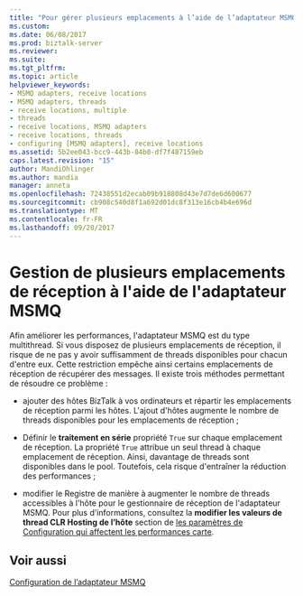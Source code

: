 ```yaml
---
title: "Pour gérer plusieurs emplacements à l’aide de l’adaptateur MSMQ de réception | Documents Microsoft"
ms.custom: 
ms.date: 06/08/2017
ms.prod: biztalk-server
ms.reviewer: 
ms.suite: 
ms.tgt_pltfrm: 
ms.topic: article
helpviewer_keywords:
- MSMQ adapters, receive locations
- MSMQ adapters, threads
- receive locations, multiple
- threads
- receive locations, MSMQ adapters
- receive locations, threads
- configuring [MSMQ adapters], receive locations
ms.assetid: 5b2ee043-bcc9-443b-84b0-df7f487159eb
caps.latest.revision: "15"
author: MandiOhlinger
ms.author: mandia
manager: anneta
ms.openlocfilehash: 72438551d2ecab09b918808d43e7d7de6d600677
ms.sourcegitcommit: cb908c540d8f1a692d01dc8f313e16cb4b4e696d
ms.translationtype: MT
ms.contentlocale: fr-FR
ms.lasthandoff: 09/20/2017
---
```

# <a name="how-to-manage-multiple-receive-locations-using-the-msmq-adapter"></a>Gestion de plusieurs emplacements de réception à l'aide de l'adaptateur MSMQ
Afin améliorer les performances, l'adaptateur MSMQ est du type multithread. Si vous disposez de plusieurs emplacements de réception, il risque de ne pas y avoir suffisamment de threads disponibles pour chacun d'entre eux. Cette restriction empêche ainsi certains emplacements de réception de récupérer des messages. Il existe trois méthodes permettant de résoudre ce problème :  
  
-   ajouter des hôtes BizTalk à vos ordinateurs et répartir les emplacements de réception parmi les hôtes. L'ajout d'hôtes augmente le nombre de threads disponibles pour les emplacements de réception ;  
  
-   Définir le **traitement en série** propriété `True` sur chaque emplacement de réception. La propriété `True` attribue un seul thread à chaque emplacement de réception. Ainsi, davantage de threads sont disponibles dans le pool. Toutefois, cela risque d'entraîner la réduction des performances ;  
  
-   modifier le Registre de manière à augmenter le nombre de threads accessibles à l'hôte pour le gestionnaire de réception de l'adaptateur MSMQ. Pour plus d’informations, consultez la **modifier les valeurs de thread CLR Hosting de l’hôte** section de [les paramètres de Configuration qui affectent les performances carte](../core/configuration-parameters-that-affect-adapter-performance.md).  
  
## <a name="see-also"></a>Voir aussi  
 [Configuration de l’adaptateur MSMQ](../core/configuring-the-msmq-adapter.md)